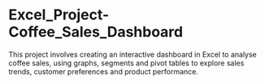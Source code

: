 # Excel_Project-Coffee_Sales_Dashboard
 This project involves creating an interactive dashboard in Excel to analyse coffee sales, using graphs, segments and pivot tables to explore sales trends, customer preferences and product performance.

